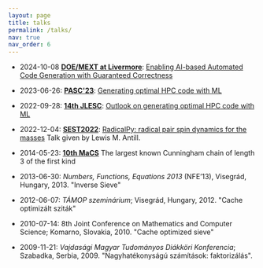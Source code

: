 ```yaml
---
layout: page
title: talks
permalink: /talks/
nav: true
nav_order: 6
---
```


- 2024-10-08 [**DOE/MEXT at Livermore**](): [Enabling AI-based Automated Code Generation with Guaranteed Correctness](/assets/talks/202410-tadashi.pdf)

- 2023-06-26: [**PASC'23**](https://pasc23.pasc-conference.org/): [Generating optimal HPC code with ML](/assets/talks/2023pasc.pdf)

- 2022-09-28: [**14th JLESC**](https://publish.illinois.edu/14th-jlesc-workshop/): [Outlook on generating optimal HPC code with ML](/assets/talks/2022jlesc.pdf)

- 2022-12-04: [**SEST2022**](https://sest2022.wixsite.com/website-1): [RadicalPy: radical pair spin dynamics for the masses](/assets/talks/SEST2022.pdf) Talk given by Lewis M. Antill.

- 2014-05-23: [**10th MaCS**](https://www.cs.ubbcluj.ro/~macs/2014/call_for_papers.htm) The largest known Cunningham chain of length 3 of the first kind

- 2013-06-30: *Numbers, Functions, Equations 2013* (NFE’13), Visegrád, Hungary, 2013. "Inverse Sieve"

- 2012-06-07: *TÁMOP szeminárium*; Visegrád, Hungary, 2012. "Cache optimizált sziták"

- 2010-07-14: 8th Joint Conference on Mathematics and Computer Science; Komarno, Slovakia, 2010. "Cache optimized sieve"

- 2009-11-21: *Vajdasági Magyar Tudományos Diákköri Konferencia*; Szabadka, Serbia, 2009. "Nagyhatékonyságú számítások: faktorizálás".
